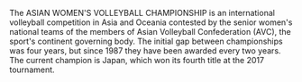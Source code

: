 The ASIAN WOMEN'S VOLLEYBALL CHAMPIONSHIP is an international volleyball competition in Asia and Oceania contested by the senior women's national teams of the members of Asian Volleyball Confederation (AVC), the sport's continent governing body. The initial gap between championships was four years, but since 1987 they have been awarded every two years. The current champion is Japan, which won its fourth title at the 2017 tournament.

